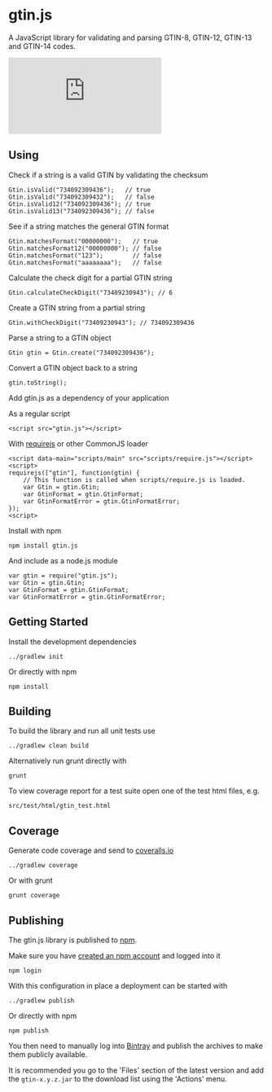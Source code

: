 # gtin.js

A JavaScript library for validating and parsing GTIN-8, GTIN-12, GTIN-13 and GTIN-14 codes.

[![Download](http://npmjs.com/package/gtin.js)](http://badge.fury.io/js/gtin.js)

## Using

Check if a string is a valid GTIN by validating the checksum

    Gtin.isValid("734092309436");   // true
    Gtin.isValid("734092309432");   // false
    Gtin.isValid12("734092309436"); // true
    Gtin.isValid13("734092309436"); // false

See if a string matches the general GTIN format

    Gtin.matchesFormat("00000000");   // true
    Gtin.matchesFormat12("00000000"); // false
    Gtin.matchesFormat("123");        // false
    Gtin.matchesFormat("aaaaaaaa");   // false

Calculate the check digit for a partial GTIN string

    Gtin.calculateCheckDigit("73409230943"); // 6

Create a GTIN string from a partial string

    Gtin.withCheckDigit("73409230943"); // 734092309436

Parse a string to a GTIN object

    Gtin gtin = Gtin.create("734092309436");

Convert a GTIN object back to a string

    gtin.toString();

Add gtin.js as a dependency of your application

As a regular script

    <script src="gtin.js"></script>

With [requirejs](http://requirejs.org) or other CommonJS loader

    <script data-main="scripts/main" src="scripts/require.js"></script>
    <script>
    requirejs(["gtin"], function(gtin) {
        // This function is called when scripts/require.js is loaded.
        var Gtin = gtin.Gtin;
        var GtinFormat = gtin.GtinFormat;
        var GtinFormatError = gtin.GtinFormatError;
    });
    <script>

Install with npm

    npm install gtin.js

And include as a node.js module

    var gtin = require("gtin.js");
    var Gtin = gtin.Gtin;
    var GtinFormat = gtin.GtinFormat;
    var GtinFormatError = gtin.GtinFormatError;

## Getting Started

Install the development dependencies

    ../gradlew init

Or directly with npm

    npm install

## Building

To build the library and run all unit tests use

    ../gradlew clean build

Alternatively run grunt directly with

    grunt

To view coverage report for a test suite open one of the test html files, e.g.

    src/test/html/gtin_test.html

## Coverage

Generate code coverage and send to [coveralls.io](https://coveralls.io)

    ../gradlew coverage

Or with grunt

    grunt coverage

## Publishing

The gtin.js library is published to [npm](https://www.npmjs.com).

Make sure you have [created an npm account](https://docs.npmjs.com/misc/developers) and logged into it

    npm login

With this configuration in place a deployment can be started with

    ../gradlew publish

Or directly with npm

    npm publish

You then need to manually log into [Bintray](https://bintray.com/powa/maven/gtin/view) and publish the archives to make them publicly available.

It is recommended you go to the 'Files' section of the latest version and add the `gtin-x.y.z.jar` to the download list using the 'Actions' menu.
